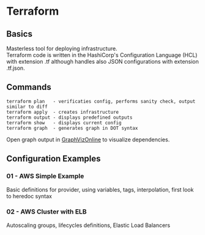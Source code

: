 # Terraform 
## Basics
Masterless tool for deploying infrastructure. <br>
Terraform code is written in the HashiCorp's Configuration Language (HCL) with extension .tf although handles also JSON configurations with extension .tf.json. 

## Commands
```
terraform plan   - verificaties config, performs sanity check, output similar to diff
terraform apply  - creates infrastructure
terraform output - displays predefined outputs
terraform show   - displays current config
terraform graph  - generates graph in DOT syntax 
```
Open graph output in [GraphVizOnline](http://dreampuf.github.io/GraphvizOnline/) to visualize dependencies.
## Configuration Examples

### 01 - AWS Simple Example
Basic definitions for provider, using variables, tags, interpolation, first look to heredoc syntax
  
### 02 - AWS Cluster with ELB
Autoscaling groups, lifecycles definitions, Elastic Load Balancers 


